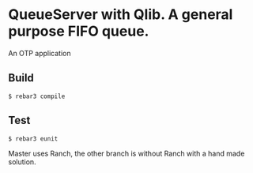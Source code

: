 QueueServer with Qlib. A general purpose FIFO queue.
=====

An OTP application

Build
-----

    $ rebar3 compile

Test
-----

    $ rebar3 eunit


Master uses Ranch, the other branch is without Ranch with a hand made solution.

